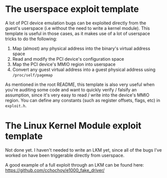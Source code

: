 # The userspace exploit template

A lot of PCI device emulation bugs can be exploited directly from the guest's userspace (i.e without the need to write a kernel module). This template is useful in those cases, as it makes use of a lot of userspace tricks to do the following:

1. Map (almost) any physical address into the binary's virtual address space
2. Read and modify the PCI device's configuration space
3. Map the PCI device's MMIO region into userspace
4. Convert any guest virtual address into a guest physical address using `/proc/self/pagemap`

As mentioned in the root README, this template is also very useful when you're auditing some code and want to quickly verify / falsify an assumption, since it's very easy to read / write into the device's MMIO region. You can define any constants (such as register offsets, flags, etc) in `exploit.h`.

# The Linux Kernel Module exploit template

Not done yet. I haven't needed to write an LKM yet, since all of the bugs I've worked on have been triggerable directly from userspace.

A good example of a full exploit through an LKM can be found here: https://github.com/cchochoy/e1000_fake_driver/
